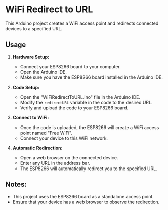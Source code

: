 # WiFi Redirect to URL

This Arduino project creates a WiFi access point and redirects connected devices to a specified URL.

## Usage

1. **Hardware Setup:**
   - Connect your ESP8266 board to your computer.
   - Open the Arduino IDE.
   - Make sure you have the ESP8266 board installed in the Arduino IDE.

2. **Code Setup:**
   - Open the "WiFiRedirectToURL.ino" file in the Arduino IDE.
   - Modify the `redirectURL` variable in the code to the desired URL.
   - Verify and upload the code to your ESP8266 board.

3. **Connect to WiFi:**
   - Once the code is uploaded, the ESP8266 will create a WiFi access point named "Free WiFi".
   - Connect your device to this WiFi network.

4. **Automatic Redirection:**
   - Open a web browser on the connected device.
   - Enter any URL in the address bar.
   - The ESP8266 will automatically redirect you to the specified URL.

## Notes:
- This project uses the ESP8266 board as a standalone access point.
- Ensure that your device has a web browser to observe the redirection.

